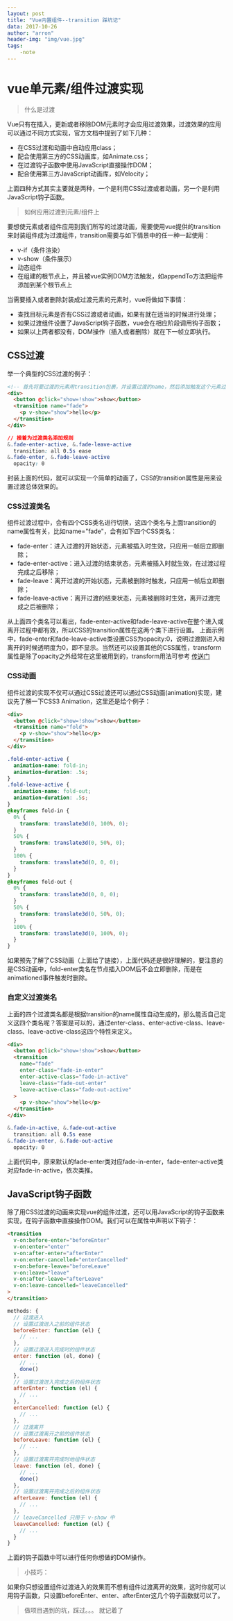 ```yaml
---
layout: post
title: "Vue内置组件--transition 踩坑记"
data: 2017-10-26
author: "arron"
header-img: "img/vue.jpg"
tags: 
    -note
---
```

# **vue**单元素/组件过渡实现

> 什么是过渡

Vue只有在插入，更新或者移除DOM元素时才会应用过渡效果，过渡效果的应用可以通过不同方式实现，官方文档中提到了如下几种：

 - 在CSS过渡和动画中自动应用class；
 - 配合使用第三方的CSS动画库，如Animate.css；
 - 在过渡钩子函数中使用JavaScript直接操作DOM；
 - 配合使用第三方JavaScript动画库，如Velocity；

 上面四种方式其实主要就是两种，一个是利用CSS过渡或者动画，另一个是利用JavaScript钩子函数。

 > 如何应用过渡到元素/组件上

 要想使元素或者组件应用到我们所写的过渡动画，需要使用vue提供的transition来封装组件成为过渡组件，transition需要与如下情景中的任一种一起使用：
  - v-if（条件渲染）
  - v-show（条件展示）
  - 动态组件
  - 在组建的根节点上，并且被vue实例DOM方法触发，如appendTo方法把组件添加到某个根节点上

  当需要插入或者删除封装成过渡元素的元素时，vue将做如下事情：

  - 查找目标元素是否有CSS过渡或者动画，如果有就在适当的时候进行处理；
  - 如果过渡组件设置了JavaScript钩子函数，vue会在相应阶段调用钩子函数；
  - 如果以上两者都没有，DOM操作（插入或者删除）就在下一帧立即执行。

## CSS过渡
 
举一个典型的CSS过渡的例子：

``` html
<!-- 首先将要过渡的元素用transition包裹，并设置过渡的name，然后添加触发这个元素过渡的按钮（实际项目中不一定是按钮，任何能触发过渡组件的DOM操作的操作都可以） -->
<div>
  <button @click="show=!show">show</button>
  <transition name="fade">
    <p v-show="show">hello</p>
  </transition>
</div>

```

``` css
// 接着为过渡类名添加规则
&.fade-enter-active, &.fade-leave-active
  transition: all 0.5s ease     
&.fade-enter, &.fade-leave-active
  opacity: 0 

```
封装上面的代码，就可以实现一个简单的动画了，CSS的transition属性是用来设置过渡总体效果的。

### CSS过渡类名

组件过渡过程中，会有四个CSS类名进行切换，这四个类名与上面transition的name属性有关，比如name="fade"，会有如下四个CSS类名：

 - fade-enter：进入过渡的开始状态，元素被插入时生效，只应用一帧后立即删除；
 - fade-enter-active：进入过渡的结束状态，元素被插入时就生效，在过渡过程完成之后移除；
 - fade-leave：离开过渡的开始状态，元素被删除时触发，只应用一帧后立即删除；
 - fade-leave-active：离开过渡的结束状态，元素被删除时生效，离开过渡完成之后被删除；

 从上面四个类名可以看出，fade-enter-active和fade-leave-active在整个进入或离开过程中都有效，所以CSS的transition属性在这两个类下进行设置。 
上面示例中，fade-enter和fade-leave-active类设置CSS为opacity:0，说明过渡刚进入和离开的时候透明度为0，即不显示。当然还可以设置其他的CSS属性，transform属性是除了opacity之外经常在这里被用到的，transform用法可参考 [传送门]('http://www.w3school.com.cn/cssref/pr_transform.asp')

### CSS动画

组件过渡的实现不仅可以通过CSS过渡还可以通过CSS动画(animation)实现，建议先了解一下CSS3 Animation，这里还是给个例子：

``` html
<div>
  <button @click="show=!show">show</button>
  <transition name="fold">
    <p v-show="show">hello</p>
  </transition>
</div>
```
``` css
.fold-enter-active {
  animation-name: fold-in;
  animation-duration: .5s;
}
.fold-leave-active {
  animation-name: fold-out;
  animation-duration: .5s;
}
@keyframes fold-in {
  0% {
    transform: translate3d(0, 100%, 0);
  }
  50% {
    transform: translate3d(0, 50%, 0);
  }
  100% {
    transform: translate3d(0, 0, 0);
  }
}
@keyframes fold-out {
  0% {
    transform: translate3d(0, 0, 0);
  }
  50% {
    transform: translate3d(0, 50%, 0);
  }
  100% {
    transform: translate3d(0, 100%, 0);
  }
}
```
如果预先了解了CSS动画（上面给了链接），上面代码还是很好理解的，要注意的是CSS动画中，fold-enter类名在节点插入DOM后不会立即删除，而是在animationed事件触发时删除。

### 自定义过渡类名

上面的四个过渡类名都是根据transition的name属性自动生成的，那么能否自己定义这四个类名呢？答案是可以的，通过enter-class、enter-active-class、leave-class、leave-active-class这四个特性来定义。

``` html
<div>
  <button @click="show=!show">show</button>
  <transition 
    name="fade"
    enter-class="fade-in-enter"
    enter-active-class="fade-in-active"
    leave-class="fade-out-enter"
    leave-active-class="fade-out-active"
  >
    <p v-show="show">hello</p>
  </transition>
</div>
```
``` css
&.fade-in-active, &.fade-out-active
  transition: all 0.5s ease     
&.fade-in-enter, &.fade-out-active
  opacity: 0 
```
上面代码中，原来默认的fade-enter类对应fade-in-enter，fade-enter-active类对应fade-in-active，依次类推。

## JavaScript钩子函数

除了用CSS过渡的动画来实现vue的组件过渡，还可以用JavaScript的钩子函数来实现，在钩子函数中直接操作DOM。我们可以在属性中声明以下钩子：

``` html 
<transition
  v-on:before-enter="beforeEnter"
  v-on:enter="enter"
  v-on:after-enter="afterEnter"
  v-on:enter-cancelled="enterCancelled"
  v-on:before-leave="beforeLeave"
  v-on:leave="leave"
  v-on:after-leave="afterLeave"
  v-on:leave-cancelled="leaveCancelled"
>
</transition>
```
``` js
methods: {
  // 过渡进入
  // 设置过渡进入之前的组件状态
  beforeEnter: function (el) {
    // ...
  },
  // 设置过渡进入完成时的组件状态
  enter: function (el, done) {
    // ...
    done()
  },
  // 设置过渡进入完成之后的组件状态
  afterEnter: function (el) {
    // ...
  },
  enterCancelled: function (el) {
    // ...
  },
  // 过渡离开
  // 设置过渡离开之前的组件状态
  beforeLeave: function (el) {
    // ...
  },
  // 设置过渡离开完成时地组件状态
  leave: function (el, done) {
    // ...
    done()
  },
  // 设置过渡离开完成之后的组件状态
  afterLeave: function (el) {
    // ...
  },
  // leaveCancelled 只用于 v-show 中
  leaveCancelled: function (el) {
    // ...
  }
}
```
上面的钩子函数中可以进行任何你想做的DOM操作。


> 小技巧：

如果你只想设置组件过渡进入的效果而不想有组件过渡离开的效果，这时你就可以用钩子函数，只设置beforeEnter、enter、afterEnter这几个钩子函数就可以了。

> 做项目遇到的坑，踩过。。。 就记着了


